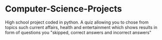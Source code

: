 # Computer-Science-Projects
High school project coded in python.
A quiz allowing you to chose from topics such current affairs, health and entertainment which shows results 
in form of questions you "skipped, correct answers and incorrect answers"
